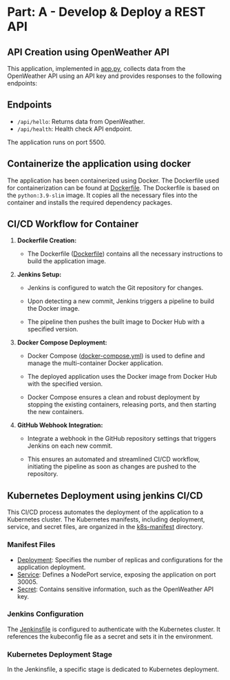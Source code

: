 
# Part: A - Develop & Deploy a REST API

## API Creation using OpenWeather API
This application, implemented in [app.py](./app.py), collects data from the OpenWeather API using an API key and provides responses to the following endpoints:

## Endpoints
   - `/api/hello`: Returns data from OpenWeather.
   - `/api/health`: Health check API endpoint.

The application runs on port 5500.

## Containerize the application using docker
The application has been containerized using Docker. The Dockerfile used for containerization can be found at [Dockerfile](./Dockerfile). The Dockerfile is based on the `python:3.9-slim` image. It copies all the necessary files into the container and installs the required dependency packages.




## CI/CD Workflow for Container

1. **Dockerfile Creation:**

   - The Dockerfile ([Dockerfile](./Dockerfile)) contains all the necessary instructions to build the application image.

2. **Jenkins Setup:**

   - Jenkins is configured to watch the Git repository for changes.

   - Upon detecting a new commit, Jenkins triggers a pipeline to build the Docker image.

   - The pipeline then pushes the built image to Docker Hub with a specified version.

3. **Docker Compose Deployment:**

   - Docker Compose ([docker-compose.yml](./docker-compose.yml)) is used to define and manage the multi-container Docker application.

   - The deployed application uses the Docker image from Docker Hub with the specified version.

   - Docker Compose ensures a clean and robust deployment by stopping the existing containers, releasing ports, and then starting the new containers.
4. **GitHub Webhook Integration:**

   - Integrate a webhook in the GitHub repository settings that triggers Jenkins on each new commit.

   - This ensures an automated and streamlined CI/CD workflow, initiating the pipeline as soon as changes are pushed to the repository.

   


## Kubernetes Deployment using jenkins CI/CD

This CI/CD process automates the deployment of the application to a Kubernetes cluster. The Kubernetes manifests, including deployment, service, and secret files, are organized in the [k8s-manifest](./k8s-manifest) directory.
### Manifest Files

- [Deployment](./k8s-manifest/deployment): Specifies the number of replicas and configurations for the application deployment.
- [Service](./k8s-manifest/service): Defines a NodePort service, exposing the application on port 30005.
- [Secret](./k8s-manifest/secret): Contains sensitive information, such as the OpenWeather API key.

### Jenkins Configuration

The [Jenkinsfile](./Jenkinsfile) is configured to authenticate with the Kubernetes cluster. It references the kubeconfig file as a secret and sets it in the environment.

### Kubernetes Deployment Stage

In the Jenkinsfile, a specific stage is dedicated to Kubernetes deployment. 


